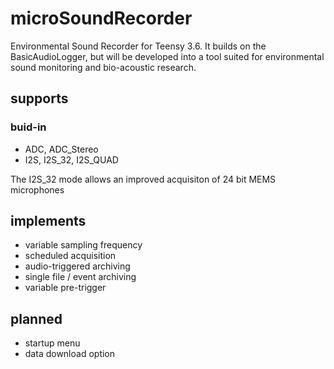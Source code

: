 

# microSoundRecorder
Environmental Sound Recorder for Teensy 3.6. It builds on the BasicAudioLogger, but will be developed into a tool suited for environmental sound monitoring and bio-acoustic research.


## supports 
### buid-in 
- ADC, ADC_Stereo
- I2S, I2S_32, I2S_QUAD 

The I2S_32 mode allows an improved acquisiton of 24 bit MEMS microphones

## implements
- variable sampling frequency
- scheduled acquisition
- audio-triggered archiving
- single file / event archiving
- variable pre-trigger

## planned
- startup menu
- data download option
